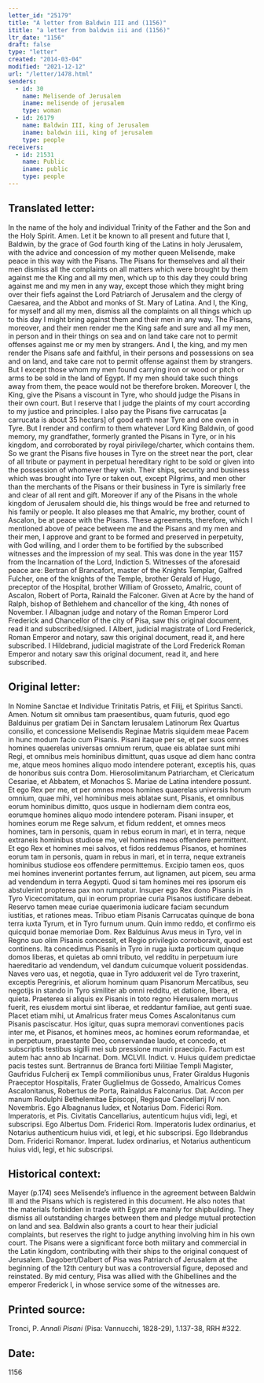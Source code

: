 ```yaml
---
letter_id: "25179"
title: "A letter from Baldwin III and (1156)"
ititle: "a letter from baldwin iii and (1156)"
ltr_date: "1156"
draft: false
type: "letter"
created: "2014-03-04"
modified: "2021-12-12"
url: "/letter/1478.html"
senders:
  - id: 30
    name: Melisende of Jerusalem
    iname: melisende of jerusalem
    type: woman
  - id: 26179
    name: Baldwin III, king of Jerusalem
    iname: baldwin iii, king of jerusalem
    type: people
receivers:
  - id: 21531
    name: Public
    iname: public
    type: people
---
```

<h2> Translated letter:</h2>In the name of the holy and individual Trinity of the Father and the Son and the Holy Spirit.  Amen.   Let it be known to all present and future that I, Baldwin, by the grace of God fourth king of the Latins in holy Jerusalem, with the advice and concession of my mother queen Melisende, make peace in this way with the Pisans.  The Pisans for themselves and all their men dismiss all the complaints on all matters which were brought by them against me the King and all my men, which up to this day they could bring against me and my men in any way, except those which they might bring over their fiefs against the Lord Patriarch of Jerusalem and the clergy of Caesarea, and the Abbot and monks of St. Mary of Latina.  And I, the King, for myself and all my men, dismiss all the complaints on all things which up to this day I might bring against them and their men in any way.  The Pisans, moreover, and their men render me the King safe and sure and all my men, in person and in their things on sea and on land take care not to permit offenses against me or my men by strangers.   And I, the king, and my men render the Pisans safe and faithful, in their persons and possessions on sea and on land, and take care not to permit offense against them by strangers. But I except those whom my men found carrying iron or wood or pitch or arms to be sold in the land of Egypt.  If my men should take such things away from them, the peace would not be therefore broken. Moreover I, the King, give the Pisans a viscount in Tyre, who should judge the Pisans in their own court.  But I reserve that I judge the plaints of my court according to my justice and principles.  I also pay the Pisans five carrucatas [a carrucata is about 35 hectars] of good earth near Tyre and one oven in Tyre. But I render and confirm to them whatever Lord King Baldwin, of good memory, my grandfather, formerly granted the Pisans in Tyre, or in his kingdom, and corroborated by royal pirivilege/charter, which contains them.  So we grant the Pisans five houses in Tyre on the street near the port, clear of all tribute or payment in perpetual hereditary right to be sold or given into the possession of whomever they wish.  Their ships, security and business which was brought into Tyre or taken out, except Pilgrims, and men other than the merchants of the Pisans or their business in Tyre is similarly free and clear of all rent and gift.  Moreover if any of the Pisans in the whole kingdom of Jerusalem should die, his things would be free and returned to his family or people.  It also pleases me that Amalric, my brother, count of Ascalon, be at peace with the Pisans.  These agreements, therefore, which I mentioned above of peace between me and the Pisans and my men and their men, I approve and grant to be formed and preserved in perpetuity, with God willing, and I order them to be fortified by the subscribed witnesses and the impression of my seal.  This was done in the year 1157 from the Incarnation of the Lord, Indiction 5.  Witnesses of the aforesaid peace are: Bertran of Brancafort, master of the Knights Templar, Galfred Fulcher, one of the knights of the Temple, brother Gerald of Hugo, preceptor of the Hospital, brother William of Grosseto, Amalric, count of Ascalon, Robert of Porta, Rainald the Falconer.  Given at Acre by the hand of Ralph, bishop of Bethlehem and chancellor of the king, 4th nones of November.  I Albagnan judge and notary of the Roman Emperor Lord Frederick  and Chancellor of the city of Pisa, saw this original document, read it and subscribed/signed.  I Albert, judicial magistrate of Lord Frederick, Roman Emperor and notary, saw this original document, read it, and here subscribed.  I Hildebrand, judicial magistrate of the Lord Frederick Roman Emperor and notary saw this original document, read it, and here subscribed.
<h2 class="mt-4"> Original letter:</h2>In Nomine Sanctae et Individue Trinitatis Patris, et Filij, et Spiritus Sancti.  Amen.  Notum sit omnibus tam praesentibus, quam futuris, quod ego Balduinus per gratiam Dei in Sanctam Ierusalem Latinorum Rex Quartus consilio, et concessione Melisendis Reginae Matris siquidem meae Pacem in hunc modum facio cum Pisanis.  Pisani itaque per se, et per suos omnes homines quaerelas universas omnium rerum, quae eis ablatae sunt mihi Regi, et omnibus meis hominibus dimittunt, quas usque ad diem hanc contra me, atque meos homines aliquo modo intendere poterant, exceptis his, quas de honoribus suis contra Dom. Hierosolimitanum Patriarcham, et Clericatum Cesariae, et Abbatem, et Monachos S. Mariae de Latina intendere possunt.  Et ego Rex per me, et per omnes meos homines quaerelas universis horum omnium, quae mihi, vel hominibus meis ablatae sunt, Pisanis, et omnibus eorum hominibus dimitto, quos usque in hodiernam diem contra eos, eorumque homines aliquo modo intendere poteram.  Pisani insuper, et homines eorum me Rege salvum, et fidum reddent, et omnes meos homines, tam in personis, quam in rebus eorum in mari, et in terra, neque extraneis hominibus studiose me, vel homines  meos offendere permittent.  Et ego Rex et homines mei salvos, et fidos reddemus Pisanos, et homines eorum tam in personis, quam in rebus in mari, et in terra, neque extraneis hominibus studiose eos offendere permittemus.  Excipio tamen eos, quos mei homines invenerint portantes ferrum, aut lignamen, aut picem, seu arma ad vendendum in terra Aegypti.  Quod si tam homines mei  res ipsorum eis abstulerint propterea pax non rumpatur.  Insuper ego Rex dono Pisanis in Tyro Vicecomitatum, qui in eorum propriae curia Pisanos iustificare debeat.  Reservo tamen meae curiae quaerimonia iudicare faciam secundum iustitias, et rationes meas.  Tribuo etiam Pisanis Carrucatas quinque de bona terra iuxta Tyrum, et in Tyro furnum unum.  Quin immo reddo, et confirmo eis quicquid bonae memoriae Dom. Rex Balduinus Avus meus in Tyro, vel in Regno suo olim Pisanis concessit, et Regio privilegio corroboravit, quod est continens.  Ita concedimus Pisanis in Tyro in ruga iuxta porticum quinque domos liberas, et quietas ab omni tributo, vel redditu in perpetuum iure haereditario ad vendendum, vel dandum cuicumque voluerit possidendas.  Naves vero uas, et negotia, quae in Tyro adduxerit vel de Tyro traxerint, exceptis Peregrinis, et aliorum hominum quam Pisanorum Mercatibus, seu negotijs in stando in Tyro similiter ab omni redditu, et datione, libera, et quieta.  Praeterea si aliquis ex Pisanis in toto regno Hierusalem mortuus fuerit, res eiusdem mortui sint liberae, et reddantur familiae, aut genti suae.  Placet etiam mihi, ut Amalricus frater meus Comes Ascalonitanus cum Pisanis pasciscatur.  Hos igitur, quas supra memoravi conventiones pacis inter me, et Pisanos, et homines meos, ac homines eorum reformandae, et in perpetuum, praestante Deo, conservandae laudo, et concedo, et subscriptis testibus sigilli mei sub pressione muniri praecipio.  Factum est autem hac anno ab Incarnat. Dom. MCLVII.  Indict. v.  Huius quidem predictae pacis testes sunt.  Bertrannus de Branca forti Militiae Templi Magister, Gaufridus Fulcherij ex Templi commilionibus unus, Frater Giraldus Hugonis Praeceptor Hospitalis, Frater Guglielmus de Gossedo, Amalricus Comes Ascalonitanus, Robertus de Porta, Rainaldus Falconarius.  Dat.  Accon per manum Rodulphi Bethelemitae Episcopi, Regisque Cancellarij IV non. Novembris.  Ego Albagnanus Iudex, et Notarius Dom. Fiderici Rom. Imperatoris, et Pis. Civitatis Cancellarius, autenticum hujus vidi, legi, et subscripsi.  Ego Albertus Dom. Friderici Rom. Imperatoris Iudex ordinarius, et Notarius authenticum huius vidi, et legi, et hic subscripsi. Ego Ildebrandus Dom. Friderici Romanor. Imperat. Iudex ordinarius, et Notarius authenticum huius vidi, legi, et hic subscripsi.
<h2 class="mt-4"> Historical context:</h2>Mayer (p.174) sees Melisende’s influence in the agreement between Baldwin III and the Pisans which is registered in this document.  He also notes that the materials forbidden in trade with Egypt are mainly for shipbuilding.  They dismiss all outstanding charges between them and pledge mutual protection on land and sea.  Baldwin also grants a court to hear their judicial complaints, but reserves the right to judge anything involving him in his own court. The Pisans were a significant force both military and commercial in the Latin kingdom, contributing with their ships to the original conquest of Jerusalem.  Dagobert/Dalbert of Pisa was Patriarch of Jerusalem at the beginning of the 12th century but was a controversial figure, deposed and reinstated.  By mid century, Pisa was allied with the Ghibellines and the emperor Frederick I, in whose service some of the witnesses are.
<h2 class="mt-4"> Printed source:</h2><p>Tronci, P. <em>Annali Pisani</em> (Pisa: Vannucchi, 1828-29), 1.137-38, RRH #322.</p><h2 class="mt-4"> Date:</h2>1156